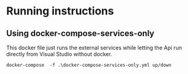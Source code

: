 # Running instructions

## Using docker-compose-services-only

This docker file just runs the external services while letting the Api run directly from Visual Studio without docker.

```
docker-compose  -f .\docker-compose-services-only.yml up/down
```